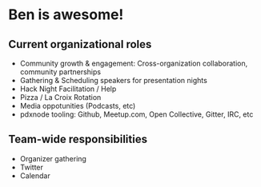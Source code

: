 # Ben is awesome!

## Current organizational roles
* Community growth & engagement: Cross-organization collaboration, community partnerships
* Gathering & Scheduling speakers for presentation nights
* Hack Night Facilitation / Help
* Pizza / La Croix Rotation
* Media oppotunities (Podcasts, etc)
* pdxnode tooling: Github, Meetup.com, Open Collective, Gitter, IRC, etc

## Team-wide responsibilities
* Organizer gathering
* Twitter
* Calendar
